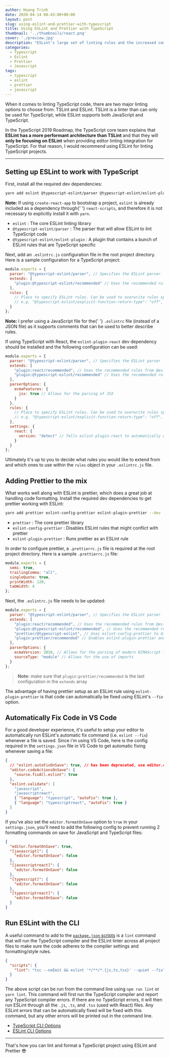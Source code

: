```yaml
---
author: Hoang Trinh
date: 2020-04-14 08:43:00+00:00
layout: post
slug: using-eslint-and-prettier-with-typescript
title: Using ESLint and Prettier with TypeScript
thumbnail: '../thumbnails/react.png'
cover: './preview.jpg'
description: "ESLint's large set of linting rules and the increased commitment to use ESLint by the TypeScript team makes ESLint a great tool for linting TypeScript projects."
categories:
  - Typescript
  - Eslint
  - Prettier
  - Javascript
tags:
  - typescript
  - eslint
  - prettier
  - javascript
---
```


When it comes to linting TypeScript code, there are two major linting options to choose from: <Link to="https://palantir.github.io/tslint/">TSLint</Link> and <Link to="https://eslint.org/">ESLint</Link>. TSLint is a linter than can only be used for TypeScript, while ESLint supports both JavaScript and TypeScript.

In the <Link to="https://github.com/Microsoft/TypeScript/issues/29288#developer-productivity-tools-and-integration">TypeScript 2019 Roadmap</Link>, the TypeScript core team explains that **ESLint has a more performant architecture than TSLint** and that they will **only be focusing on ESLint** when providing editor linting integration for TypeScript. For that reason, I would recommend using ESLint for linting TypeScript projects.

---

## Setting up ESLint to work with TypeScript

First, install all the required dev dependencies:

```bash
yarn add eslint @typescript-eslint/parser @typescript-eslint/eslint-plugin --dev
```

<Quote>
  <strong>Note:</strong> If using <code>create-react-app</code> to bootstrap a
  project, <code>eslint</code> is already included as a dependency through{' '}
  <code>react-scripts</code>, and therefore it is not necessary to explicitly
  install it with <code>yarn</code>.
</Quote>

- <Link to="https://www.npmjs.com/package/eslint">
    <code>eslint</code>
  </Link>
  : The core ESLint linting library
- <Link to="https://www.npmjs.com/package/@typescript-eslint/parser">
    <code>@typescript-eslint/parser</code>
  </Link>
  : The parser that will allow ESLint to lint TypeScript code
- <Link to="https://www.npmjs.com/package/@typescript-eslint/eslint-plugin">
    <code>@typescript-eslint/eslint-plugin</code>
  </Link>
  : A plugin that contains a bunch of ESLint rules that are TypeScript specific

Next, add an `.eslintrc.js` configuration file in the root project directory. Here is a sample configuration for a TypeScript project:

<!-- prettier-ignore -->
```javascript
module.exports = {
  parser: "@typescript-eslint/parser", // Specifies the ESLint parser
  extends: [
    "plugin:@typescript-eslint/recommended" // Uses the recommended rules from the @typescript-eslint/eslint-plugin
  ],
  rules: {
    // Place to specify ESLint rules. Can be used to overwrite rules specified from the extended configs
    // e.g. "@typescript-eslint/explicit-function-return-type": "off",
  }
};
```

<Quote>
  <strong>Note:</strong> I prefer using a JavaScript file for the{' '}
  <code>.eslintrc</code> file (instead of a JSON file) as it supports comments
  that can be used to better describe rules.
</Quote>

If using TypeScript with React, the <Link to="https://www.npmjs.com/package/eslint-plugin-react"><code>eslint-plugin-react</code></Link> dev dependency should be installed and the following configuration can be used:

<!-- prettier-ignore -->
```javascript
module.exports = {
  parser: "@typescript-eslint/parser", // Specifies the ESLint parser
  extends: [
    "plugin:react/recommended", // Uses the recommended rules from @eslint-plugin-react
    "plugin:@typescript-eslint/recommended" // Uses the recommended rules from @typescript-eslint/eslint-plugin
  ],
  parserOptions: {
    ecmaFeatures: {
      jsx: true // Allows for the parsing of JSX
    }
  },
  rules: {
    // Place to specify ESLint rules. Can be used to overwrite rules specified from the extended configs
    // e.g. "@typescript-eslint/explicit-function-return-type": "off",
  },
  settings: {
    react: {
      version: "detect" // Tells eslint-plugin-react to automatically detect the version of React to use
    }
  }
};

```

Ultimately it's up to you to decide what rules you would like to extend from and which ones to use within the `rules` object in your `.eslintrc.js` file.

## Adding Prettier to the mix

What works well along with ESLint is <Link to="https://prettier.io/">prettier</Link>, which does a great job at handling code formatting. Install the required dev dependencies to get prettier working with ESLint:

```bash
yarn add prettier eslint-config-prettier eslint-plugin-prettier --dev
```

- <Link to="https://www.npmjs.com/package/prettier">
    <code>prettier</code>
  </Link>
  : The core prettier library
- <Link to="https://www.npmjs.com/package/eslint-config-prettier">
    <code>eslint-config-prettier</code>
  </Link>
  : Disables ESLint rules that might conflict with prettier
- <Link to="https://www.npmjs.com/package/eslint-plugin-prettier">
    <code>eslint-plugin-prettier</code>
  </Link>
  : Runs prettier as an ESLint rule

In order to configure prettier, a `.prettierrc.js` file is required at the root project directory. Here is a sample `.prettierrc.js` file:

<!-- prettier-ignore -->
```javascript
module.exports = {
  semi: true,
  trailingComma: "all",
  singleQuote: true,
  printWidth: 120,
  tabWidth: 4
};
```

Next, the `.eslintrc.js` file needs to be updated:

<!-- prettier-ignore -->
```javascript
module.exports = {
  parser: "@typescript-eslint/parser", // Specifies the ESLint parser
  extends: [
    "plugin:react/recommended", // Uses the recommended rules from @eslint-plugin-react
    "plugin:@typescript-eslint/recommended", // Uses the recommended rules from the @typescript-eslint/eslint-plugin
    "prettier/@typescript-eslint", // Uses eslint-config-prettier to disable ESLint rules from @typescript-eslint/eslint-plugin that would conflict with prettier
    "plugin:prettier/recommended" // Enables eslint-plugin-prettier and eslint-config-prettier. This will display prettier errors as ESLint errors. Make sure this is always the last configuration in the extends array.
  ],
  parserOptions: {
    ecmaVersion: 2018, // Allows for the parsing of modern ECMAScript features
    sourceType: "module" // Allows for the use of imports
  }
};
```

> **Note:** make sure that `plugin:prettier/recommended` is the last configuration in the `extends` array

The advantage of having prettier setup as an ESLint rule using `eslint-plugin-prettier` is that code can automatically be fixed using ESLint's `--fix` option.

## Automatically Fix Code in VS Code

For a good developer experience, it's useful to setup your editor to automatically run ESLint's automatic fix command (i.e. `eslint --fix`) whenever a file is saved. Since i'm using VS Code, here is the config required in the `settings.json` file in VS Code to get automatic fixing whenever saving a file:

<!-- prettier-ignore -->
```json
{
  // "eslint.autoFixOnSave": true, // has been deprecated, use editor.codeActionsOnSave instead
  "editor.codeActionsOnSave": {
    "source.fixAll.eslint": true
  },
  "eslint.validate": [
    "javascript",
    "javascriptreact",
    { "language": "typescript", "autoFix": true },
    { "language": "typescriptreact", "autoFix": true }
  ]
}
```

If you've also set the `editor.formatOnSave` option to `true` in your `settings.json`, you'll need to add the following config to prevent running 2 formatting commands on save for JavaScript and TypeScript files:

<!-- prettier-ignore -->
```json
{
  "editor.formatOnSave": true,
  "[javascript]": {
    "editor.formatOnSave": false
  },
  "[javascriptreact]": {
    "editor.formatOnSave": false
  },
  "[typescript]": {
    "editor.formatOnSave": false
  },
  "[typescriptreact]": {
    "editor.formatOnSave": false
  }
}
```

## Run ESLint with the CLI

A useful command to add to the [`package.json` scripts](https://docs.npmjs.com/misc/scripts) is a `lint` command that will run the TypeScript compiler and the ESLint linter across all project files to make sure the code adheres to the compiler settings and formatting/style rules.

<!-- prettier-ignore -->
```json
{
  "scripts": {
    "lint": "tsc --noEmit && eslint '*/**/*.{js,ts,tsx}' --quiet --fix"
  }
}
```

The above script can be run from the command line using `npm run lint` or `yarn lint`. This command will first run the TypeScript compiler and report any TypeScript compiler errors. If there are no TypeScript errors, it will then run ESLint through all the `.js`, `.ts`, and `.tsx` (used with React) files. Any ESLint errors that can be automatically fixed will be fixed with this command, but any other errors will be printed out in the command line.

- [TypeScript CLI Options](https://www.typescriptlang.org/docs/handbook/compiler-options.html)
- [ESLint CLI Options](https://eslint.org/docs/user-guide/command-line-interface)

---

That's how you can lint and format a TypeScript project using ESLint and Prettier 😎
